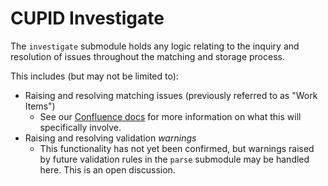 # CUPID Investigate

The `investigate` submodule holds any logic relating to the inquiry and resolution of issues throughout the matching and storage process.

This includes (but may not be limited to):

- Raising and resolving matching issues (previously referred to as "Work Items")
  - See our [Confluence docs](https://renalregistry.atlassian.net/wiki/spaces/SP/pages/2213249114/JTRACE+Replacement#2.3-Work-Item:-Reject-file-for-existing-patient-record) for more information on what this will specifically involve.
- Raising and resolving validation _warnings_
  - This functionality has not yet been confirmed, but warnings raised by future validation rules in the `parse` submodule may be handled here. This is an open discussion.
